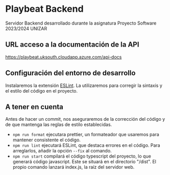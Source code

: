 # Playbeat Backend

Servidor Backend desarrollado durante la asignatura Proyecto Software 2023/2024 UNIZAR

## URL acceso a la documentación de la API 
https://playbeat.uksouth.cloudapp.azure.com/api-docs

## Configuración del entorno de desarrollo
Instalaremos la extensión [ESLint](https://marketplace.visualstudio.com/items?itemName=dbaeumer.vscode-eslint). La utilizaremos para corregir la sintaxis y el estilo del código en el proyecto.

## A tener en cuenta
Antes de hacer un commit, nos aseguraremos de la corrección del código y de que mantenga las reglas de estilo establecidas.
- `npm run format` ejecutara prettier, un formateador que usaremos para mantener consistente el código.
- `npm run lint` ejecutará ESLint, que destaca errores en el código. Para arreglarlos, añadir la opción `--fix` al comando.
- `npm run start` compilará el código typescript del proyecto, lo que generará código javascript. Este se situará en el directorio "/dist". El propio comando lanzará index.js, la raíz del servidor web.
